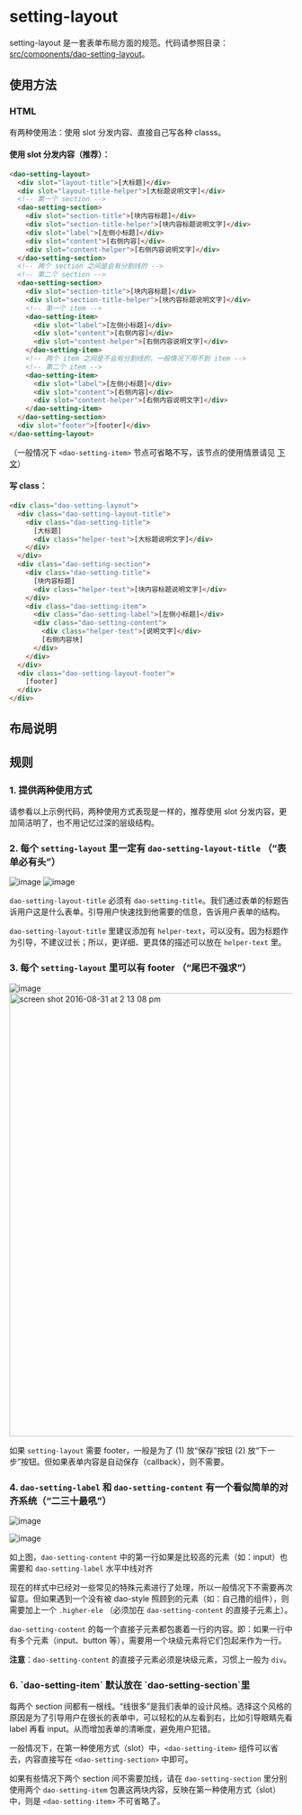 # setting-layout
setting-layout 是一套表单布局方面的规范。代码请参照目录：[src/components/dao-setting-layout](../src/components/dao-setting-layout)。

## 使用方法

### HTML

有两种使用法：使用 slot 分发内容、直接自己写各种 classs。

#### 使用 slot 分发内容（推荐）：

```html
<dao-setting-layout>
  <div slot="layout-title">[大标题]</div>
  <div slot="layout-title-helper">[大标题说明文字]</div>
  <!-- 第一个 section -->
  <dao-setting-section>
    <div slot="section-title">[块内容标题]</div>
    <div slot="section-title-helper">[块内容标题说明文字]</div>
    <div slot="label">[左侧小标题]</div>
    <div slot="content">[右侧内容]</div>
    <div slot="content-helper">[右侧内容说明文字]</div>
  </dao-setting-section>
  <!-- 两个 section 之间是会有分割线的 -->
  <!-- 第二个 section -->
  <dao-setting-section>
    <div slot="section-title">[块内容标题]</div>
    <div slot="section-title-helper">[块内容标题说明文字]</div>
    <!-- 第一个 item -->
    <dao-setting-item>
      <div slot="label">[左侧小标题]</div>
      <div slot="content">[右侧内容]</div>
      <div slot="content-helper">[右侧内容说明文字]</div>
    </dao-setting-item>
    <!-- 两个 item 之间是不会有分割线的，一般情况下用不到 item -->
    <!-- 第二个 item -->
    <dao-setting-item>
      <div slot="label">[左侧小标题]</div>
      <div slot="content">[右侧内容]</div>
      <div slot="content-helper">[右侧内容说明文字]</div>
    </dao-setting-item>
  </dao-setting-section>
  <div slot="footer">[footer]</div>
</dao-setting-layout>
```

（一般情况下 `<dao-setting-item>` 节点可省略不写，该节点的使用情景请见 [下文](#item)）

#### 写 class：

```HTML
<div class="dao-setting-layout">
  <div class="dao-setting-layout-title">
    <div class="dao-setting-title">
      [大标题]
      <div class="helper-text">[大标题说明文字]</div>
    </div>
  </div>
  <div class="dao-setting-section">
    <div class="dao-setting-title">
      [块内容标题]
      <div class="helper-text">[块内容标题说明文字]</div>
    </div>
    <div class="dao-setting-item">
      <div class="dao-setting-label">[左侧小标题]</div>
      <div class="dao-setting-content">
        <div class="helper-text">[说明文字]</div>
        [右侧内容块]
      </div>
    </div>
  </div>
  <div class="dao-setting-layout-footer">
    [footer]
  </div>
</div>
```

## 布局说明
## 规则

### 1. 提供两种使用方式

请参看以上示例代码，两种使用方式表现是一样的，推荐使用 slot 分发内容，更加简洁明了，也不用记忆过深的层级结构。

### 2. 每个 `setting-layout` 里一定有 `dao-setting-layout-title` （“表单必有头”）

![image](https://cloud.githubusercontent.com/assets/7001013/18115665/c778fc7a-6f73-11e6-9030-3c28e0f0da83.png)
![image](https://cloud.githubusercontent.com/assets/7001013/18115679/de3eb08a-6f73-11e6-8e06-831c43a00d06.png)

`dao-setting-layout-title` 必须有 `dao-setting-title`。我们通过表单的标题告诉用户这是什么表单。引导用户快速找到他需要的信息，告诉用户表单的结构。

`dao-setting-layout-title` 里建议添加有 `helper-text`，可以没有。因为标题作为引导，不建议过长；所以，更详细、更具体的描述可以放在 `helper-text` 里。

### 3. 每个 `setting-layout` 里可以有 footer （“尾巴不强求”）

![image](https://cloud.githubusercontent.com/assets/7001013/18118031/fc70318a-6f84-11e6-99ae-320547e89b4e.png)
<img width="787" alt="screen shot 2016-08-31 at 2 13 08 pm" src="https://cloud.githubusercontent.com/assets/7001013/18118451/82b5e698-6f87-11e6-8caf-fc5829c498c9.png">

如果 `setting-layout` 需要 footer，一般是为了 (1) 放“保存”按钮 (2) 放“下一步”按钮。但如果表单内容是自动保存（callback），则不需要。

### 4. `dao-setting-label` 和 `dao-setting-content` 有一个看似简单的对齐系统（“二三十最吼”）

![image](https://cloud.githubusercontent.com/assets/7001013/18118726/40f75ee2-6f89-11e6-9d25-9ab7e7c77810.png)

![image](https://cloud.githubusercontent.com/assets/7001013/18118845/ee2b841c-6f89-11e6-9537-344800938150.png)


如上图，`dao-setting-content` 中的第一行如果是比较高的元素（如：input）也需要和 `dao-setting-label` 水平中线对齐

现在的样式中已经对一些常见的特殊元素进行了处理，所以一般情况下不需要再次留意。但如果遇到一个没有被 dao-style 照顾到的元素（如：自己撸的组件），则需要加上一个 `.higher-ele` （必须加在 `dao-setting-content` 的直接子元素上）。

`dao-setting-content` 的每一个直接子元素都包裹着一行的内容。即：如果一行中有多个元素（input、button 等），需要用一个块级元素将它们包起来作为一行。

**注意**：`dao-setting-content` 的直接子元素必须是块级元素，习惯上一般为 `div`。

<h3 id="item">6. `dao-setting-item` 默认放在 `dao-setting-section`里</h3>

每两个 section 间都有一根线。“线很多”是我们表单的设计风格。选择这个风格的原因是为了引导用户在很长的表单中，可以轻松的从左看到右，比如引导眼睛先看 label 再看 input。从而增加表单的清晰度，避免用户犯错。

一般情况下，在第一种使用方式（slot）中，`<dao-setting-item>` 组件可以省去，内容直接写在 `<dao-setting-section>` 中即可。

如果有些情况下两个 section 间不需要加线，请在 `dao-setting-section` 里分别使用两个 `dao-setting-item` 包裹这两块内容，反映在第一种使用方式（slot）中，则是 `<dao-setting-item>` 不可省略了。